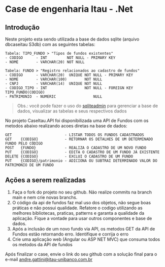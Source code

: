 # Case de engenharia Itau - .Net

## Introdução
Neste projeto esta sendo utilizada a base de dados sqlite (arquivo dbcaseitau S3db) com as seguintes tabelas:

    Tabela: TIPO_FUNDO > "Tipos de fundos existentes"
	- CODIGO      - INT         NOT NULL - PRIMARY KEY
	- NOME        - VARCHAR(20) NOT NULL

    Tabela: FUNDO > "Registro relacionados ao cadastro de fundos"
	- CODIGO      - VARCHAR(20)  UNIQUE NOT NULL - PRIMARY KEY
	- NOME        - VARCHAR(100)        NOT NULL
	- CNPJ        - VARCHAR(14)  UNIQUE NOT NULL
	- CODIGO_TIPO - INT                 NOT NULL - FOREIGN KEY TIPO_FUNDO(CODIGO)
	- PATRIMONIO  - NUMERIC                 NULL

> Obs.: você pode fazer o uso do [sqliteadmin] para gerenciar a base de dados, visualizar as tabelas e seus respectivos dados

No projeto CaseItau.API foi disponibilizada uma API de Fundos com os metodos abaixo realizando acoes diretas na base de dados:

	GET                        - LISTAR TODOS OS FUNDOS CADASTRADOS
	GET    {CODIGO}            - RETORNAR OS DETALHES DE UM DETERMINADO FUNDO PELO CÓDIGO
	POST   {FUNDO}             - REALIZA O CADASTRO DE UM NOVO FUNDO
	PUT    {CODIGO}            - EDITA O CADASTRO DE UM FUNDO JÁ EXISTENTE
	DELETE {CODIGO}            - EXCLUI O CADASTRO DE UM FUNDO
	PUT    {CODIGO}/patrimonio - ADICIONA OU SUBTRAI DETERMINADO VALOR DO PATRIMONIO DE UM FUNDO

## Ações a serem realizadas
1. Faça o fork do projeto no seu github. Não realize commits na branch main e nem crie novas branchs.
2. O código da api de fundos faz mal uso dos objetos, não segue boas práticas e não possui qualidade. Refatore o codigo utilizando as melhores bibliotecas, praticas, patterns e garanta a qualidade da aplicação. Fique a vontade para usar outros componentes e base de dados.
2. Após a inclusão de um novo fundo via API, os metodos GET da API de Fundos estão retornando erro. Identifique e corrija o erro
3. Crie uma aplicação web (Angular ou ASP NET MVC) que consuma todos os metodos da API de fundos

Após finalizar o case, envie o link do seu github com a solução final para o e-mail andre.gattini@itau-unibanco.com.br

[sqliteadmin]: <http://sqliteadmin.orbmu2k.de> 
